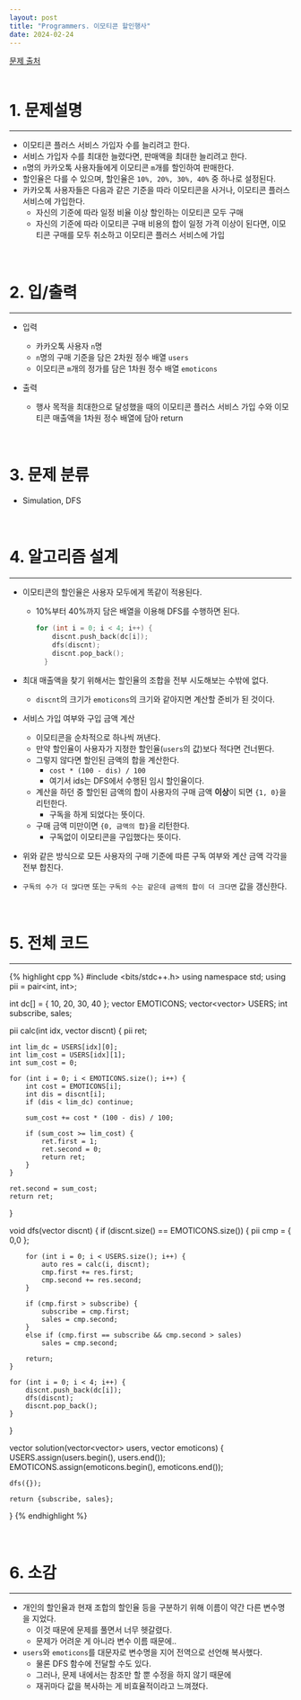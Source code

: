 ```yaml
---
layout: post
title: "Programmers. 이모티콘 할인행사"
date: 2024-02-24
---
```


[문제 출처](https://school.programmers.co.kr/learn/courses/30/lessons/150368) <br/><br/>


# 1. 문제설명
<hr>

- 이모티콘 플러스 서비스 가입자 수를 늘리려고 한다.
- 서비스 가입자 수를 최대한 늘렸다면, 판매액을 최대한 늘리려고 한다.
- `n`명의 카카오톡 사용자들에게 이모티콘 `m`개를 할인하여 판매한다.
- 할인율은 다를 수 있으며, 할인율은 `10%, 20%, 30%, 40%` 중 하나로 설정된다.
- 카카오톡 사용자들은 다음과 같은 기준을 따라 이모티콘을 사거나, 이모티콘 플러스 서비스에 가입한다.
  - 자신의 기준에 따라 일정 비율 이상 할인하는 이모티콘 모두 구매
  - 자신의 기준에 따라 이모티콘 구매 비용의 합이 일정 가격 이상이 된다면, 이모티콘 구매를 모두 취소하고 이모티콘 플러스 서비스에 가입


<br/>


# 2. 입/출력
<hr>

- 입력
  - 카카오톡 사용자 `n`명
  - `n`명의 구매 기준을 담은 2차원 정수 배열 `users` 
  - 이모티콘 `m`개의 정가를 담은 1차원 정수 배열 `emoticons`

- 출력
  - 행사 목적을 최대한으로 달성했을 때의 이모티콘 플러스 서비스 가입 수와 이모티콘 매출액을 1차원 정수 배열에 담아 return

<br/>


# 3. 문제 분류
- Simulation, DFS

<br/>


# 4. 알고리즘 설계
<hr>

- 이모티콘의 할인율은 사용자 모두에게 똑같이 적용된다.
  - 10%부터 40%까지 담은 배열을 이용해 DFS를 수행하면 된다.
  
    ```cpp
    for (int i = 0; i < 4; i++) {
	  	discnt.push_back(dc[i]);
	  	dfs(discnt);
	  	discnt.pop_back();
	  }
    ```

- 최대 매출액을 찾기 위해서는 할인율의 조합을 전부 시도해보는 수밖에 없다.
  - `discnt`의 크기가 `emoticons`의 크기와 같아지면 계산할 준비가 된 것이다.
- 서비스 가입 여부와 구입 금액 계산
  - 이모티콘을 순차적으로 하나씩 꺼낸다.
  - 만약 할인율이 사용자가 지정한 할인율(`users`의 값)보다 적다면 건너뛴다.
  - 그렇지 않다면 할인된 금액의 합을 계산한다.
    - `cost * (100 - dis) / 100`
    - 여기서 ids는 DFS에서 수행된 임시 할인율이다.
  - 계산을 하던 중 할인된 금액의 합이 사용자의 구매 금액 **이상**이 되면 `{1, 0}`을 리턴한다.
    - 구독을 하게 되었다는 뜻이다.
  - 구매 금액 미만이면 `{0, 금액의 합}`을 리턴한다.
    - 구독없이 이모티콘을 구입했다는 뜻이다.
- 위와 같은 방식으로 모든 사용자의 구매 기준에 따른 구독 여부와 계산 금액 각각을 전부 합친다.
- `구독의 수가 더 많다면` 또는 `구독의 수는 같은데 금액의 합이 더 크다면` 값을 갱신한다.


<br/>

# 5. 전체 코드
<hr>

{% highlight cpp %}
#include <bits/stdc++.h>
using namespace std;
using pii = pair<int, int>;

int dc[] = { 10, 20, 30, 40 };
vector<int> EMOTICONS;
vector<vector<int>> USERS;
int subscribe, sales;

pii calc(int idx, vector<int> discnt) {
	pii ret;

	int lim_dc = USERS[idx][0];
	int lim_cost = USERS[idx][1];
	int sum_cost = 0;

	for (int i = 0; i < EMOTICONS.size(); i++) {
		int cost = EMOTICONS[i];
		int dis = discnt[i];
		if (dis < lim_dc) continue;

		sum_cost += cost * (100 - dis) / 100;

		if (sum_cost >= lim_cost) {
			ret.first = 1;
			ret.second = 0;
			return ret;
		}
	}

	ret.second = sum_cost;
	return ret;
}

void dfs(vector<int> discnt) {
	if (discnt.size() == EMOTICONS.size()) {
		pii cmp = { 0,0 };

		for (int i = 0; i < USERS.size(); i++) {
			auto res = calc(i, discnt);
			cmp.first += res.first;
			cmp.second += res.second;
		}

		if (cmp.first > subscribe) {
			subscribe = cmp.first;
			sales = cmp.second;
		}
		else if (cmp.first == subscribe && cmp.second > sales)
			sales = cmp.second;

		return;
	}

	for (int i = 0; i < 4; i++) {
		discnt.push_back(dc[i]);
		dfs(discnt);
		discnt.pop_back();
	}
}

vector<int> solution(vector<vector<int>> users, vector<int> emoticons) {
	USERS.assign(users.begin(), users.end());
	EMOTICONS.assign(emoticons.begin(), emoticons.end());

	dfs({});

	return {subscribe, sales};
}
{% endhighlight %}

<br/>

# 6. 소감
<hr>

- 개인의 할인율과 현재 조합의 할인율 등을 구분하기 위해 이름이 약간 다른 변수명을 지었다.
  - 이것 때문에 문제를 풀면서 너무 헷갈렸다.
  - 문제가 어려운 게 아니라 변수 이름 때문에..
- `users`와 `emoticons`를 대문자로 변수명을 지어 전역으로 선언해 복사했다.
  - 물론 DFS 함수에 전달할 수도 있다.
  - 그러나, 문제 내에서는 참조만 할 뿐 수정을 하지 않기 때문에 
  - 재귀마다 값을 복사하는 게 비효율적이라고 느껴졌다.